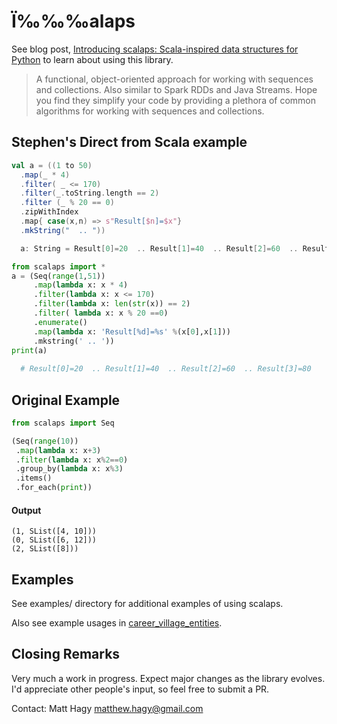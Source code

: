 # Ï‰‰‰alaps
See blog post, 
[Introducing scalaps: Scala-inspired data structures for Python](https://medium.com/@matthagy/introducing-scalaps-scala-inspired-data-structures-for-python-53f3afc8696)
to learn about using this library.
> A functional, object-oriented approach for working with sequences and collections. Also similar to Spark RDDs and Java Streams. Hope you find they simplify your code by providing a plethora of common algorithms for working with sequences and collections.

## Stephen's Direct from Scala example

```scala
val a = ((1 to 50)
  .map(_ * 4)
  .filter( _ <= 170)
  .filter(_.toString.length == 2)
  .filter (_ % 20 == 0)
  .zipWithIndex
  .map{ case(x,n) => s"Result[$n]=$x"}
  .mkString("  .. "))

  a: String = Result[0]=20  .. Result[1]=40  .. Result[2]=60  .. Result[3]=80
```
```python
from scalaps import *
a = (Seq(range(1,51))
     .map(lambda x: x * 4)
     .filter(lambda x: x <= 170)
     .filter(lambda x: len(str(x)) == 2)
     .filter( lambda x: x % 20 ==0)
     .enumerate()
     .map(lambda x: 'Result[%d]=%s' %(x[0],x[1]))
     .mkstring(' .. '))
print(a)
  
  # Result[0]=20  .. Result[1]=40  .. Result[2]=60  .. Result[3]=80
```


## Original Example
```python
from scalaps import Seq

(Seq(range(10))
 .map(lambda x: x+3)
 .filter(lambda x: x%2==0)
 .group_by(lambda x: x%3)
 .items()
 .for_each(print))
```

#### Output
```
(1, SList([4, 10]))
(0, SList([6, 12]))
(2, SList([8]))
```

## Examples
See examples/ directory for additional examples of using scalaps. 

Also see example usages in
[career_village_entities](https://github.com/matthagy/career_village_entities).

## Closing Remarks
Very much a work in progress. Expect major changes as the library evolves.
I'd appreciate other people's input, so feel free to submit a PR.

Contact: Matt Hagy <matthew.hagy@gmail.com>
